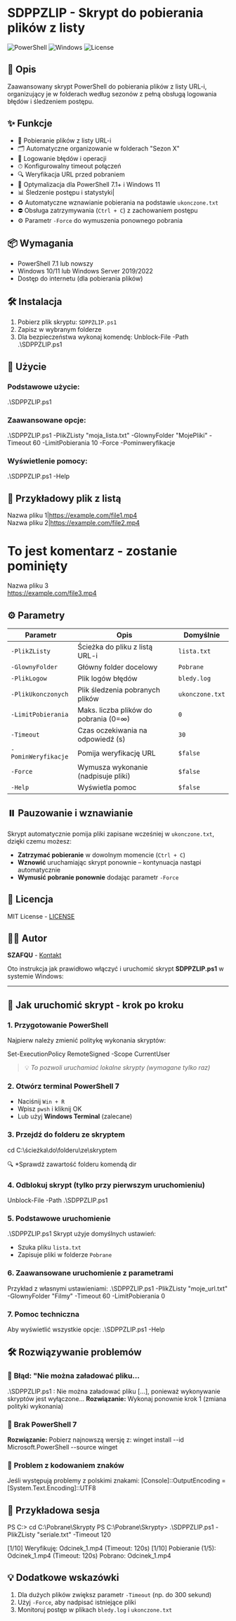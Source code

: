 # SDPPZLIP - Skrypt do pobierania plików z listy 

![PowerShell](https://img.shields.io/badge/PowerShell-7.1+-blue.svg)
![Windows](https://img.shields.io/badge/Windows-11%20|%20Server%202022-supported-green.svg)
![License](https://img.shields.io/badge/License-MIT-yellow.svg)

## 📝 Opis

Zaawansowany skrypt PowerShell do pobierania plików z listy URL-i, organizujący je w folderach według sezonów z pełną obsługą logowania błędów i śledzeniem postępu.

## ✨ Funkcje

- 📂 Pobieranie plików z listy URL-i
- 🗂 Automatyczne organizowanie w folderach "Sezon X"
- 📝 Logowanie błędów i operacji
- ⏱ Konfigurowalny timeout połączeń
- 🔍 Weryfikacja URL przed pobraniem
- 🚀 Optymalizacja dla PowerShell 7.1+ i Windows 11
- 📊 Śledzenie postępu i statystyki|
- ♻️ Automatyczne wznawianie pobierania na podstawie `ukonczone.txt`
- ⛔ Obsługa zatrzymywania (`Ctrl + C`) z zachowaniem postępu
- ⚙️ Parametr `-Force` do wymuszenia ponownego pobrania

## 📦 Wymagania

- PowerShell 7.1 lub nowszy
- Windows 10/11 lub Windows Server 2019/2022
- Dostęp do internetu (dla pobierania plików)

## 🛠 Instalacja

1. Pobierz plik skryptu: `SDPPZLIP.ps1`
2. Zapisz w wybranym folderze
3. Dla bezpieczeństwa wykonaj komendę:
   Unblock-File -Path .\SDPPZLIP.ps1

## 🚀 Użycie

### Podstawowe użycie:
.\SDPPZLIP.ps1


### Zaawansowane opcje:

.\SDPPZLIP.ps1 -PlikZListy "moja_lista.txt" -GlownyFolder "MojePliki" -Timeout 60 -LimitPobierania 10 -Force -Pominweryfikacje


### Wyświetlenie pomocy:
.\SDPPZLIP.ps1 -Help


## 📌 Przykładowy plik z listą

Nazwa pliku 1|https://example.com/file1.mp4  
Nazwa pliku 2|https://example.com/file2.mp4  
# To jest komentarz - zostanie pominięty  
Nazwa pliku 3  
https://example.com/file3.mp4

## ⚙️ Parametry

| Parametr           | Opis                                  | Domyślnie     |
|--------------------|---------------------------------------|---------------|
| `-PlikZListy`      | Ścieżka do pliku z listą URL-i        | `lista.txt`   |
| `-GlownyFolder`    | Główny folder docelowy                | `Pobrane`     |
| `-PlikLogow`       | Plik logów błędów                     | `bledy.log`   |
| `-PlikUkonczonych` | Plik śledzenia pobranych plików       | `ukonczone.txt` |
| `-LimitPobierania` | Maks. liczba plików do pobrania (0=∞) | `0`           |
| `-Timeout`         | Czas oczekiwania na odpowiedź (s)     | `30`          |
| `-PominWeryfikacje`| Pomija weryfikację URL                | `$false`      |
| `-Force`           | Wymusza wykonanie (nadpisuje pliki)   | `$false`      |
| `-Help`            | Wyświetla pomoc                       | `$false`      |

## ⏸️ Pauzowanie i wznawianie

Skrypt automatycznie pomija pliki zapisane wcześniej w `ukonczone.txt`, dzięki czemu możesz:

- **Zatrzymać pobieranie** w dowolnym momencie (`Ctrl + C`)
- **Wznowić** uruchamiając skrypt ponownie – kontynuacja nastąpi automatycznie
- **Wymusić pobranie ponownie** dodając parametr `-Force`

## 📄 Licencja

MIT License - [LICENSE](LICENSE)

## 👨‍💻 Autor

**SZAFQU** - [Kontakt](mailto:twój@email.com)


Oto instrukcja jak prawidłowo włączyć i uruchomić skrypt **SDPPZLIP.ps1** w systemie Windows:

---

## 🚀 **Jak uruchomić skrypt - krok po kroku**

### 1. **Przygotowanie PowerShell**
Najpierw należy zmienić politykę wykonania skryptów:

Set-ExecutionPolicy RemoteSigned -Scope CurrentUser

> 💡 *To pozwoli uruchamiać lokalne skrypty (wymagane tylko raz)*


### 2. **Otwórz terminal PowerShell 7**
- Naciśnij `Win + R`
- Wpisz `pwsh` i kliknij OK
- Lub użyj **Windows Terminal** (zalecane)


### 3. **Przejdź do folderu ze skryptem**
cd C:\ścieżka\do\folderu\ze\skryptem

🔍 *Sprawdź zawartość folderu komendą  dir


### 4. **Odblokuj skrypt (tylko przy pierwszym uruchomieniu)**
Unblock-File -Path .\SDPPZLIP.ps1


### 5. **Podstawowe uruchomienie**
.\SDPPZLIP.ps1
Skrypt użyje domyślnych ustawień:
- Szuka pliku `lista.txt`
- Zapisuje pliki w folderze `Pobrane`


### 6. **Zaawansowane uruchomienie z parametrami**
Przykład z własnymi ustawieniami:
.\SDPPZLIP.ps1 -PlikZListy "moje_url.txt" -GlownyFolder "Filmy" -Timeout 60 -LimitPobierania 0


### 7. **Pomoc techniczna**
Aby wyświetlić wszystkie opcje:
.\SDPPZLIP.ps1 -Help



## 🛠 **Rozwiązywanie problemów**

### 🔴 **Błąd: "Nie można załadować pliku...**
.\SDPPZLIP.ps1 : Nie można załadować pliku [...], ponieważ wykonywanie skryptów jest wyłączone...
**Rozwiązanie:** Wykonaj ponownie krok 1 (zmiana polityki wykonania)

### 🔴 **Brak PowerShell 7**
**Rozwiązanie:** Pobierz najnowszą wersję z:
winget install --id Microsoft.PowerShell --source winget


### 🔴 **Problem z kodowaniem znaków**
Jeśli występują problemy z polskimi znakami:
[Console]::OutputEncoding = [System.Text.Encoding]::UTF8


## 📌 **Przykładowa sesja**
PS C:\> cd C:\Pobrane\Skrypty
PS C:\Pobrane\Skrypty> .\SDPPZLIP.ps1 -PlikZListy "seriale.txt" -Timeout 120

[1/10] Weryfikuję: Odcinek_1.mp4 (Timeout: 120s)
[1/10] Pobieranie (1/5): Odcinek_1.mp4 (Timeout: 120s)
Pobrano: Odcinek_1.mp4


## 💡 **Dodatkowe wskazówki**
1. Dla dużych plików zwiększ parametr `-Timeout` (np. do 300 sekund)
2. Użyj `-Force`, aby nadpisać istniejące pliki
3. Monitoruj postęp w plikach `bledy.log` i `ukonczone.txt`
